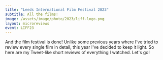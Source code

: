 ```yaml
---
title: "Leeds International Film Festival 2023"
subtitle: All the films!
image: /assets/image/photo/2023/liff-logo.png
layout: microreviews
event: LIFF23
--- 
```


And the film festival is done! Unlike some previous years where I've tried to review every single film in detail, this year I've decided to keep it light. So here are my Tweet-like short reviews of everything I watched. Let's go!